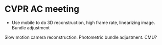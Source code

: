 # CVPR AC meeting

- Use mobile to do 3D reconstruction, high frame rate, linearizing image. Bundle adjustment

Slow motion camera reconstruction. Photometric bundle adjustment. CMU?


